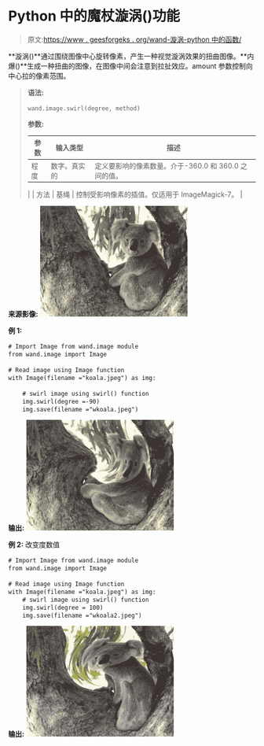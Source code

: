 # Python 中的魔杖漩涡()功能

> 原文:[https://www . geesforgeks . org/wand-漩涡-python 中的函数/](https://www.geeksforgeeks.org/wand-swirl-function-in-python/)

**漩涡()**通过围绕图像中心旋转像素，产生一种视觉漩涡效果的扭曲图像。**内爆()**生成一种扭曲的图像，在图像中间会注意到拉扯效应。amount 参数控制向中心拉的像素范围。

> **语法:**
> 
> ```
> wand.image.swirl(degree, method)
> 
> ```
> 
> **参数:**
> 
> | 参数 | 输入类型 | 描述 |
> | --- | --- | --- |
> | 程度 | 数字。真实的 | 定义要影响的像素数量。介于-360.0 和 360.0 之间的值。
>  |
> | 方法 | 基绳 | 控制受影响像素的插值。仅适用于 ImageMagick-7。
>  |

**来源影像:**
![](img/a1d5dabac07efe8de363e0c440a198d8.png)

**例 1:**

```
# Import Image from wand.image module
from wand.image import Image

# Read image using Image function
with Image(filename ="koala.jpeg") as img:

    # swirl image using swirl() function
    img.swirl(degree =-90)
    img.save(filename ="wkoala.jpeg")
```

**输出:**
![](img/5413c3b492d37ac50113957de502386a.png)

**例 2:**
改变度数值

```
# Import Image from wand.image module
from wand.image import Image

# Read image using Image function
with Image(filename ="koala.jpeg") as img:
    # swirl image using swirl() function
    img.swirl(degree = 100)
    img.save(filename ="wkoala2.jpeg")
```

**输出:**
![](img/3d85b99746b6debd25f45bd8a8c92494.png)
